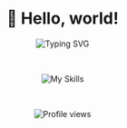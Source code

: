 <h1 align="center">👋 Hello, world!</h1>

<p align="center">
  <img src="https://readme-typing-svg.demolab.com?font=Fira+Code&size=24&pause=1000&color=679C4C&center=true&vCenter=true&width=500&lines=My+name+is+Caique+Souza+Salviato.;I'm+19+years+old.;Welcome+to+my+GitHub+profile!" alt="Typing SVG" />
</p>

<br/>

<p align="center">
  <img src="https://skillicons.dev/icons?i=js,c" alt="My Skills" />
</p>

<br/>

<p align="center">
  <img src="https://komarev.com/ghpvc/?username=caiquesalviato&label=Profile+views&color=679c4c&style=flat-square" alt="Profile views" />
</p>
